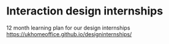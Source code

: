 # Interaction design internships
12 month learning plan for our design internships https://ukhomeoffice.github.io/designinternships/
